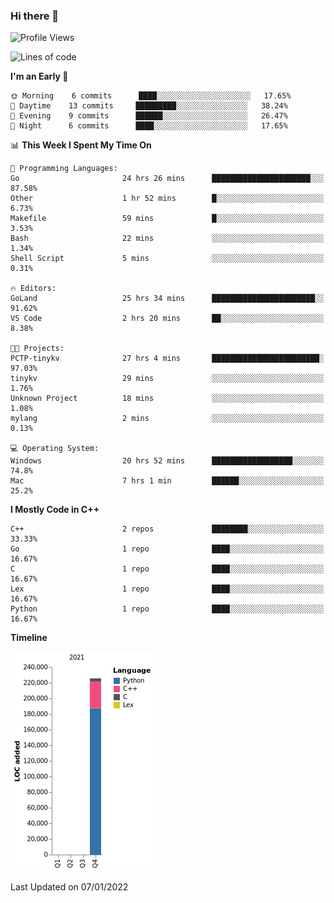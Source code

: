 ### Hi there 👋

<!--START_SECTION:waka-->
![Profile Views](http://img.shields.io/badge/Profile%20Views-0-blue)

![Lines of code](https://img.shields.io/badge/From%20Hello%20World%20I%27ve%20Written-226%20Thousand%20lines%20of%20code-blue)

**I'm an Early 🐤** 

```text
🌞 Morning    6 commits      ████░░░░░░░░░░░░░░░░░░░░░   17.65% 
🌆 Daytime    13 commits     █████████░░░░░░░░░░░░░░░░   38.24% 
🌃 Evening    9 commits      ██████░░░░░░░░░░░░░░░░░░░   26.47% 
🌙 Night      6 commits      ████░░░░░░░░░░░░░░░░░░░░░   17.65%

```


📊 **This Week I Spent My Time On** 

```text
💬 Programming Languages: 
Go                       24 hrs 26 mins      ██████████████████████░░░   87.58% 
Other                    1 hr 52 mins        █░░░░░░░░░░░░░░░░░░░░░░░░   6.73% 
Makefile                 59 mins             █░░░░░░░░░░░░░░░░░░░░░░░░   3.53% 
Bash                     22 mins             ░░░░░░░░░░░░░░░░░░░░░░░░░   1.34% 
Shell Script             5 mins              ░░░░░░░░░░░░░░░░░░░░░░░░░   0.31%

🔥 Editors: 
GoLand                   25 hrs 34 mins      ███████████████████████░░   91.62% 
VS Code                  2 hrs 20 mins       ██░░░░░░░░░░░░░░░░░░░░░░░   8.38%

🐱‍💻 Projects: 
PCTP-tinykv              27 hrs 4 mins       ████████████████████████░   97.03% 
tinykv                   29 mins             ░░░░░░░░░░░░░░░░░░░░░░░░░   1.76% 
Unknown Project          18 mins             ░░░░░░░░░░░░░░░░░░░░░░░░░   1.08% 
mylang                   2 mins              ░░░░░░░░░░░░░░░░░░░░░░░░░   0.13%

💻 Operating System: 
Windows                  20 hrs 52 mins      ██████████████████░░░░░░░   74.8% 
Mac                      7 hrs 1 min         ██████░░░░░░░░░░░░░░░░░░░   25.2%

```

**I Mostly Code in C++** 

```text
C++                      2 repos             ████████░░░░░░░░░░░░░░░░░   33.33% 
Go                       1 repo              ████░░░░░░░░░░░░░░░░░░░░░   16.67% 
C                        1 repo              ████░░░░░░░░░░░░░░░░░░░░░   16.67% 
Lex                      1 repo              ████░░░░░░░░░░░░░░░░░░░░░   16.67% 
Python                   1 repo              ████░░░░░░░░░░░░░░░░░░░░░   16.67%

```


**Timeline**

![Chart not found](https://raw.githubusercontent.com/h3n4l/h3n4l/main/charts/bar_graph.png) 


 Last Updated on 07/01/2022
<!--END_SECTION:waka-->

